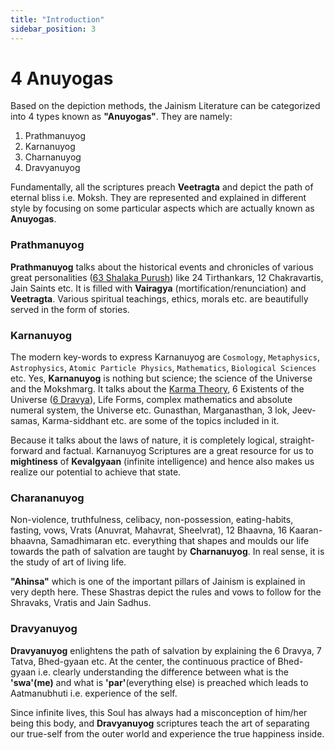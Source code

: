 ```yaml
---
title: "Introduction"
sidebar_position: 3
---
```


# 4 Anuyogas

Based on the depiction methods, the Jainism Literature can be categorized into 4 types known as **"Anuyogas"**. They are namely:

1. Prathmanuyog
2. Karnanuyog
3. Charnanuyog
4. Dravyanuyog

Fundamentally, all the scriptures preach **Veetragta** and depict the path of eternal bliss i.e. Moksh. They are represented and explained in different style by focusing on some particular aspects which are actually known as **Anuyogas**. 


### Prathmanuyog

**Prathmanuyog** talks about the historical events and chronicles of various great personalities ([63 Shalaka Purush](./../../Insights//Shalaka%20Purush/Introduction.md)) like 24 Tirthankars, 12 Chakravartis, Jain Saints etc. It is filled with **Vairagya** (mortification/renunciation) and **Veetragta**. Various spiritual teachings, ethics, morals etc. are beautifully served in the form of stories. 

### Karnanuyog
The modern key-words to express Karnanuyog are `Cosmology`, `Metaphysics`, `Astrophysics`, `Atomic Particle Physics`, `Mathematics`, `Biological Sciences` etc. Yes, **Karnanuyog** is nothing but science; the science of the Universe and the Mokshmarg. It talks about the [Karma Theory](./../Karma%20Theory/part1.md), 6 Existents of the Universe ([6 Dravya](./../6%20Dravyas/part0.md)), Life Forms, complex mathematics and absolute numeral system, the Universe etc. Gunasthan, Marganasthan, 3 lok, Jeev-samas, Karma-siddhant etc. are some of the topics included in it.

Because it talks about the laws of nature, it is completely logical, straight-forward and factual. Karnanuyog Scriptures are a great resource for us to **mightiness** of **Kevalgyaan** (infinite intelligence) and hence also makes us realize our potential to achieve that state.

### Charananuyog
Non-violence, truthfulness, celibacy, non-possession, eating-habits, fasting, vows, Vrats (Anuvrat, Mahavrat, Sheelvrat), 12 Bhaavna, 16 Kaaran-bhaavna, Samadhimaran etc. everything that shapes and moulds our life towards the path of salvation are taught by **Charnanuyog**. In real sense, it is the study of art of living life. 

**"Ahinsa"** which is one of the important pillars of Jainism is explained in very depth here. These Shastras depict the rules and vows to follow for the Shravaks, Vratis and Jain Sadhus. 

### Dravyanuyog
**Dravyanuyog** enlightens the path of salvation by explaining the 6 Dravya, 7 Tatva, Bhed-gyaan etc. At the center, the continuous practice of Bhed-gyaan i.e. clearly understanding the difference between what is the **'swa'(me)** and what is **'par'**(everything else) is preached which leads to Aatmanubhuti i.e. experience of the self. 

Since infinite lives, this Soul has always had a misconception of him/her being this body, and **Dravyanuyog** scriptures teach the art of separating our true-self from the outer world and experience the true happiness inside.
